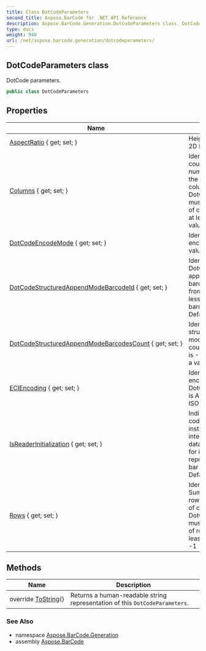 ```yaml
---
title: Class DotCodeParameters
second_title: Aspose.BarCode for .NET API Reference
description: Aspose.BarCode.Generation.DotCodeParameters class. DotCode parameters
type: docs
weight: 940
url: /net/aspose.barcode.generation/dotcodeparameters/
---
```

## DotCodeParameters class

DotCode parameters.

```csharp
public class DotCodeParameters
```

## Properties

| Name | Description |
| --- | --- |
| [AspectRatio](../../aspose.barcode.generation/dotcodeparameters/aspectratio/) { get; set; } | Height/Width ratio of 2D BarCode module. |
| [Columns](../../aspose.barcode.generation/dotcodeparameters/columns/) { get; set; } | Identifies columns count. Sum of the number of rows plus the number of columns of a DotCode symbol must be odd. Number of columns must be at least 5. Default value: -1 |
| [DotCodeEncodeMode](../../aspose.barcode.generation/dotcodeparameters/dotcodeencodemode/) { get; set; } | Identifies DotCode encode mode. Default value: Auto. |
| [DotCodeStructuredAppendModeBarcodeId](../../aspose.barcode.generation/dotcodeparameters/dotcodestructuredappendmodebarcodeid/) { get; set; } | Identifies the ID of the DotCode structured append mode barcode. ID starts from 1 and must be less or equal to barcodes count. Default value is -1. |
| [DotCodeStructuredAppendModeBarcodesCount](../../aspose.barcode.generation/dotcodeparameters/dotcodestructuredappendmodebarcodescount/) { get; set; } | Identifies DotCode structured append mode barcodes count. Default value is -1. Count must be a value from 1 to 35. |
| [ECIEncoding](../../aspose.barcode.generation/dotcodeparameters/eciencoding/) { get; set; } | Identifies ECI encoding. Used when DotCodeEncodeMode is Auto. Default value: ISO-8859-1 |
| [IsReaderInitialization](../../aspose.barcode.generation/dotcodeparameters/isreaderinitialization/) { get; set; } | Indicates whether code is used for instruct reader to interpret the following data as instructions for initialization or reprogramming of the bar code reader. Default value is false. |
| [Rows](../../aspose.barcode.generation/dotcodeparameters/rows/) { get; set; } | Identifies rows count. Sum of the number of rows plus the number of columns of a DotCode symbol must be odd. Number of rows must be at least 5. Default value: -1 |

## Methods

| Name | Description |
| --- | --- |
| override [ToString](../../aspose.barcode.generation/dotcodeparameters/tostring/)() | Returns a human-readable string representation of this `DotCodeParameters`. |

### See Also

* namespace [Aspose.BarCode.Generation](../../aspose.barcode.generation/)
* assembly [Aspose.BarCode](../../)


